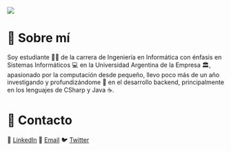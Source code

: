 ![](https://i.imgur.com/in5zGBA.png)





# :rocket: Sobre mí
Soy estudiante :man_student: de la carrera de Ingeniería en Informática con énfasis en Sistemas Informáticos :computer: en la Universidad Argentina de la Empresa  :classical_building:, apasionado por la computación desde pequeño, llevo poco más de un año investigando y profundizándome :mag_right: en el desarrollo backend, principalmente en los lenguajes de CSharp y Java :coffee:.




# :iphone: Contacto
:office:  [LinkedIn](http://linkedin.com)        :e-mail:  [Email](http://gmail.com)         :bird:  [Twitter](http://github.com)
<!--
**ggmarighetti/ggmarighetti** is a ✨ _special_ ✨ repository because its `README.md` (this file) appears on your GitHub profile.

Here are some ideas to get you started:

- 🔭 I’m currently working on ...
- 🌱 I’m currently learning ...
- 👯 I’m looking to collaborate on ...
- 🤔 I’m looking for help with ...
- 💬 Ask me about ...
- 📫 How to reach me: ...
- 😄 Pronouns: ...
- ⚡ Fun fact: ...
-->
